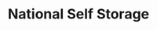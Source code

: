 ---
title: "National Self Storage"
url: /tucson/national-self-storage-south-houghton-road/
shop: storage rental
---